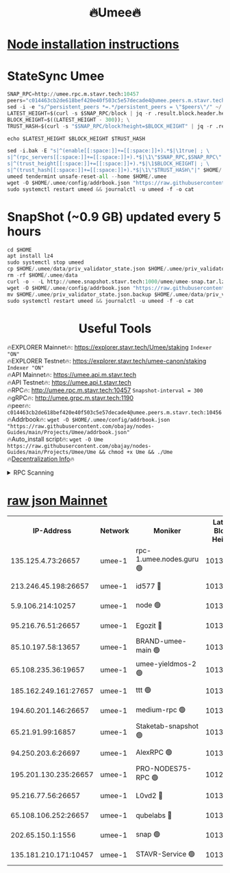 <h1 align="center"> 🔥Umee🔥</h1>


[Node installation instructions](https://github.com/obajay/nodes-Guides/tree/main/Projects/Umee)
=
# StateSync Umee
```python
SNAP_RPC=http://umee.rpc.m.stavr.tech:10457
peers="c014463cb2de618bef420e40f503c5e57decade4@umee.peers.m.stavr.tech:10456"
sed -i -e "s/^persistent_peers *=.*/persistent_peers = \"$peers\"/" ~/.umee/config/config.toml
LATEST_HEIGHT=$(curl -s $SNAP_RPC/block | jq -r .result.block.header.height); \
BLOCK_HEIGHT=$((LATEST_HEIGHT - 300)); \
TRUST_HASH=$(curl -s "$SNAP_RPC/block?height=$BLOCK_HEIGHT" | jq -r .result.block_id.hash)

echo $LATEST_HEIGHT $BLOCK_HEIGHT $TRUST_HASH

sed -i.bak -E "s|^(enable[[:space:]]+=[[:space:]]+).*$|\1true| ; \
s|^(rpc_servers[[:space:]]+=[[:space:]]+).*$|\1\"$SNAP_RPC,$SNAP_RPC\"| ; \
s|^(trust_height[[:space:]]+=[[:space:]]+).*$|\1$BLOCK_HEIGHT| ; \
s|^(trust_hash[[:space:]]+=[[:space:]]+).*$|\1\"$TRUST_HASH\"|" $HOME/.umee/config/config.toml
umeed tendermint unsafe-reset-all --home $HOME/.umee
wget -O $HOME/.umee/config/addrbook.json "https://raw.githubusercontent.com/obajay/nodes-Guides/main/Projects/Umee/addrbook.json"
sudo systemctl restart umeed && journalctl -u umeed -f -o cat
```
# SnapShot (~0.9 GB) updated every 5 hours
```python
cd $HOME
apt install lz4
sudo systemctl stop umeed
cp $HOME/.umee/data/priv_validator_state.json $HOME/.umee/priv_validator_state.json.backup
rm -rf $HOME/.umee/data
curl -o - -L http://umee.snapshot.stavr.tech:1000/umee/umee-snap.tar.lz4 | lz4 -c -d - | tar -x -C $HOME/.umee --strip-components 2
wget -O $HOME/.umee/config/addrbook.json "https://raw.githubusercontent.com/obajay/nodes-Guides/main/Projects/Umee/addrbook.json"
mv $HOME/.umee/priv_validator_state.json.backup $HOME/.umee/data/priv_validator_state.json
sudo systemctl restart umeed && journalctl -u umeed -f -o cat
```
 <h1 align="center"> Useful Tools</h1>

🔥EXPLORER Mainnet🔥:      https://explorer.stavr.tech/Umee/staking             `Indexer "ON"` \
🔥EXPLORER Testnet🔥:        https://explorer.stavr.tech/umee-canon/staking      `Indexer "ON"` \
🔥API Mainnet🔥:                   https://umee.api.m.stavr.tech \
🔥API Testnet🔥:                     https://umee.api.t.stavr.tech \
🔥RPC🔥:                                   http://umee.rpc.m.stavr.tech:10457                     `Snapshot-interval = 300` \
🔥gRPC🔥:                              http://umee.grpc.m.stavr.tech:1190 \
🔥peer🔥:                     `c014463cb2de618bef420e40f503c5e57decade4@umee.peers.m.stavr.tech:10456` \
🔥Addrbook🔥:    ```wget -O $HOME/.umee/config/addrbook.json "https://raw.githubusercontent.com/obajay/nodes-Guides/main/Projects/Umee/addrbook.json"``` \
🔥Auto_install script🔥: ```wget -O Ume https://raw.githubusercontent.com/obajay/nodes-Guides/main/Projects/Umee/Ume && chmod +x Ume && ./Ume``` \
🔥[Decentralization Info](https://github.com/obajay/StateSync-snapshots/tree/main/Projects/Umee/Decentralization)🔥

<details>
<summary>RPC Scanning</summary>

<h2 align="center"> We scan nodes in real time every 4 hours. And we provide the final result of RPC endpoints.
We cannot influence the operation of these nodes in any way. </h2>


```python
If Voting Power is higher than 0 --> then the Node is a validator of the network and may be subject to attack and be a potential threat to the chain.
```
```python
We marked such validators with a red symbol
```

</details>

[raw json Mainnet](https://rpc-check.umeem.stavr.tech/umeem/rpc-umeem-result.json)
=



<table><tr><th>IP-Address</th><th>Network</th><th>Moniker</th><th>Latest Block Height</th><th>Earliest Block Height</th><th>Catching Up</th><th>Tx Index</th><th>Voting Power</th><th>Scan Time</th></tr><tr><td>135.125.4.73:26657</td><td>umee-1</td><td>rpc-1.umee.nodes.guru 🟢</td><td>10130116</td><td>5167386</td><td>False</td><td>on</td><td>0</td><td>2024-01-14T08:14:36.159339238UTC</td></tr><tr><td>213.246.45.198:26657</td><td>umee-1</td><td>id577 🔴</td><td>10130101</td><td>7100001</td><td>False</td><td>on</td><td>35105587</td><td>2024-01-14T08:13:05.868529281UTC</td></tr><tr><td>5.9.106.214:10257</td><td>umee-1</td><td>node 🟢</td><td>10130112</td><td>7942001</td><td>False</td><td>on</td><td>0</td><td>2024-01-14T08:14:10.866949126UTC</td></tr><tr><td>95.216.76.51:26657</td><td>umee-1</td><td>Egozit 🔴</td><td>10130116</td><td>8262001</td><td>False</td><td>off</td><td>38220955</td><td>2024-01-14T08:14:35.815040097UTC</td></tr><tr><td>85.10.197.58:13657</td><td>umee-1</td><td>BRAND-umee-main 🟢</td><td>10130103</td><td>8427832</td><td>False</td><td>on</td><td>0</td><td>2024-01-14T08:13:21.289450491UTC</td></tr><tr><td>65.108.235.36:19657</td><td>umee-1</td><td>umee-yieldmos-2 🟢</td><td>10130093</td><td>9575548</td><td>False</td><td>on</td><td>0</td><td>2024-01-14T08:12:24.408695152UTC</td></tr><tr><td>185.162.249.161:27657</td><td>umee-1</td><td>ttt 🟢</td><td>10130109</td><td>9733423</td><td>False</td><td>on</td><td>0</td><td>2024-01-14T08:13:52.996976532UTC</td></tr><tr><td>194.60.201.146:26657</td><td>umee-1</td><td>medium-rpc 🟢</td><td>10130102</td><td>9984137</td><td>False</td><td>on</td><td>0</td><td>2024-01-14T08:13:12.388745986UTC</td></tr><tr><td>65.21.91.99:16857</td><td>umee-1</td><td>Staketab-snapshot 🟢</td><td>10130106</td><td>9992001</td><td>False</td><td>off</td><td>0</td><td>2024-01-14T08:13:36.399270668UTC</td></tr><tr><td>94.250.203.6:26697</td><td>umee-1</td><td>AlexRPC 🟢</td><td>10130102</td><td>9998001</td><td>False</td><td>on</td><td>0</td><td>2024-01-14T08:13:16.869989805UTC</td></tr><tr><td>195.201.130.235:26657</td><td>umee-1</td><td>PRO-NODES75-RPC 🟢</td><td>10129981</td><td>10029981</td><td>False</td><td>on</td><td>0</td><td>2024-01-14T08:14:05.516467477UTC</td></tr><tr><td>95.216.77.56:26657</td><td>umee-1</td><td>L0vd2 🔴</td><td>10130119</td><td>10030119</td><td>False</td><td>off</td><td>37352599</td><td>2024-01-14T08:14:55.507735117UTC</td></tr><tr><td>65.108.106.252:26657</td><td>umee-1</td><td>qubelabs 🔴</td><td>10130104</td><td>10042989</td><td>False</td><td>on</td><td>36705712</td><td>2024-01-14T08:13:23.704586425UTC</td></tr><tr><td>202.65.150.1:1556</td><td>umee-1</td><td>snap 🟢</td><td>10130111</td><td>10125044</td><td>False</td><td>on</td><td>0</td><td>2024-01-14T08:14:06.515396700UTC</td></tr><tr><td>135.181.210.171:10457</td><td>umee-1</td><td>STAVR-Service 🟢</td><td>10130118</td><td>10129001</td><td>False</td><td>on</td><td>0</td><td>2024-01-14T08:14:44.869148349UTC</td></tr></table>
